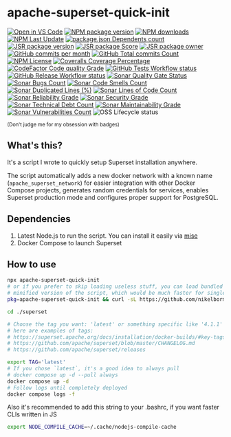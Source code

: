 # apache-superset-quick-init

[![Open in VS Code](https://img.shields.io/static/v1?logo=visualstudiocode&label=&message=Open%20in%20VS%20Code&labelColor=2c2c32&color=007acc&logoColor=007acc)](https://github.dev/nikelborm/apache-superset-quick-init)
[![NPM package version](https://badge.fury.io/js/apache-superset-quick-init.svg)](https://www.npmjs.com/package/apache-superset-quick-init)
[![NPM downloads](https://img.shields.io/npm/dm/apache-superset-quick-init.svg?style=flat)](https://npmjs.org/package/apache-superset-quick-init)
[![NPM Last Update](https://img.shields.io/npm/last-update/apache-superset-quick-init)](https://npmjs.org/package/apache-superset-quick-init)
[![package.json Dependents count](https://badgen.net/npm/dependents/apache-superset-quick-init)](https://www.npmjs.com/package/apache-superset-quick-init?activeTab=dependents)
[![JSR package version](https://jsr.io/badges/@nikelborm/apache-superset-quick-init)](https://jsr.io/@nikelborm/apache-superset-quick-init)
[![JSR package Score](https://jsr.io/badges/@nikelborm/apache-superset-quick-init/score)](https://jsr.io/@nikelborm/apache-superset-quick-init)
[![JSR package owner](https://jsr.io/badges/@nikelborm)](https://jsr.io/@nikelborm)
[![GitHub commits per month](https://img.shields.io/github/commit-activity/m/nikelborm/apache-superset-quick-init)](https://github.com/nikelborm/apache-superset-quick-init/pulse)
[![GitHub Total commits Count](https://img.shields.io/github/commit-activity/t/nikelborm/apache-superset-quick-init)](https://github.com/nikelborm/apache-superset-quick-init/graphs/commit-activity)
[![NPM License](https://img.shields.io/npm/l/apache-superset-quick-init)](https://github.com/nikelborm/apache-superset-quick-init?tab=MIT-1-ov-file)
[![Coveralls Coverage Percentage](https://coveralls.io/repos/github/nikelborm/apache-superset-quick-init/badge.svg?branch=main&rand=9148876)](https://coveralls.io/github/nikelborm/apache-superset-quick-init?branch=main)
[![CodeFactor Code quality Grade](https://img.shields.io/codefactor/grade/github/nikelborm/apache-superset-quick-init?label=codefactor)](https://www.codefactor.io/repository/github/nikelborm/apache-superset-quick-init)
[![GitHub Tests Workflow status](https://github.com/nikelborm/apache-superset-quick-init/actions/workflows/test.yml/badge.svg)](https://github.com/nikelborm/apache-superset-quick-init/actions/workflows/test.yml)
[![GitHub Release Workflow status](https://github.com/nikelborm/apache-superset-quick-init/actions/workflows/release.yml/badge.svg)](https://github.com/nikelborm/apache-superset-quick-init/actions/workflows/release.yml)
[![Sonar Quality Gate Status](https://sonarcloud.io/api/project_badges/measure?project=nikelborm_apache-superset-quick-init&metric=alert_status)](https://sonarcloud.io/summary/new_code?id=nikelborm_apache-superset-quick-init)
[![Sonar Bugs Count](https://sonarcloud.io/api/project_badges/measure?project=nikelborm_apache-superset-quick-init&metric=bugs)](https://sonarcloud.io/summary/new_code?id=nikelborm_apache-superset-quick-init)
[![Sonar Code Smells Count](https://sonarcloud.io/api/project_badges/measure?project=nikelborm_apache-superset-quick-init&metric=code_smells)](https://sonarcloud.io/summary/new_code?id=nikelborm_apache-superset-quick-init)
[![Sonar Duplicated Lines (%)](https://sonarcloud.io/api/project_badges/measure?project=nikelborm_apache-superset-quick-init&metric=duplicated_lines_density)](https://sonarcloud.io/summary/new_code?id=nikelborm_apache-superset-quick-init)
[![Sonar Lines of Code Count](https://sonarcloud.io/api/project_badges/measure?project=nikelborm_apache-superset-quick-init&metric=ncloc)](https://sonarcloud.io/summary/new_code?id=nikelborm_apache-superset-quick-init)
[![Sonar Reliability Grade](https://sonarcloud.io/api/project_badges/measure?project=nikelborm_apache-superset-quick-init&metric=reliability_rating)](https://sonarcloud.io/summary/new_code?id=nikelborm_apache-superset-quick-init)
[![Sonar Security Grade](https://sonarcloud.io/api/project_badges/measure?project=nikelborm_apache-superset-quick-init&metric=security_rating)](https://sonarcloud.io/summary/new_code?id=nikelborm_apache-superset-quick-init)
[![Sonar Technical Debt Count](https://sonarcloud.io/api/project_badges/measure?project=nikelborm_apache-superset-quick-init&metric=sqale_index)](https://sonarcloud.io/summary/new_code?id=nikelborm_apache-superset-quick-init)
[![Sonar Maintainability Grade](https://sonarcloud.io/api/project_badges/measure?project=nikelborm_apache-superset-quick-init&metric=sqale_rating)](https://sonarcloud.io/summary/new_code?id=nikelborm_apache-superset-quick-init)
[![Sonar Vulnerabilities Count](https://sonarcloud.io/api/project_badges/measure?project=nikelborm_apache-superset-quick-init&metric=vulnerabilities)](https://sonarcloud.io/summary/new_code?id=nikelborm_apache-superset-quick-init)
![OSS Lifecycle status](https://img.shields.io/osslifecycle?file_url=https%3A%2F%2Fgithub.com%2Fnikelborm%2Fapache-superset-quick-init%2Fblob%2Fmain%2FOSSMETADATA)

<!-- Commented because it seems like codeclimate was acquired and no longer accepts new opensource repos -->
<!-- [![Code Climate Technical Debt](https://img.shields.io/codeclimate/tech-debt/nikelborm/apache-superset-quick-init)](https://codeclimate.com/github/nikelborm/apache-superset-quick-init/issues) -->
<!-- [![Code Climate Issues](https://img.shields.io/codeclimate/issues/nikelborm/apache-superset-quick-init)](https://codeclimate.com/github/nikelborm/apache-superset-quick-init/issues) -->

<!-- Commented because there's some bug in effect library or in bundlephobia that prevents proper rendering of this badge -->
<!-- [![npm minzipped bundle size](https://img.shields.io/bundlephobia/minzip/apache-superset-quick-init)](https://bundlephobia.com/package/apache-superset-quick-init) -->
<!-- [![package.json Dependencies count](https://badgen.net/bundlephobia/dependency-count/apache-superset-quick-init)](https://www.npmjs.com/package/apache-superset-quick-init?activeTab=dependencies) -->

<!-- commented because it seems that npms.io was acquired by somebody and is slowly dying -->
<!-- [![npms.io](https://img.shields.io/npms-io/final-score/apache-superset-quick-init)](update_link_later) -->

<!-- commented because I haven't started following it yet -->
<!-- [![Conventional Commits](https://img.shields.io/badge/Conventional%20Commits-1.0.0-yellow.svg)](https://conventionalcommits.org) -->

<sup>(Don't judge me for my obsession with badges)</sup>

## What's this?

It's a script I wrote to quickly setup Superset installation anywhere.

The script automatically adds a new docker network with a known name
(`apache_superset_network`) for easier integration with other Docker Compose
projects, generates random credentials for services, enables Superset production
mode and configures proper support for PostgreSQL.

## Dependencies

1. Latest Node.js to run the script. You can install it easily via [mise](https://github.com/jdx/mise)
2. Docker Compose to launch Superset

## How to use

```bash
npx apache-superset-quick-init
# or if you prefer to skip loading useless stuff, you can load bundled and
# minified version of the script, which would be much faster for single-shot execution
pkg=apache-superset-quick-init && curl -sL https://github.com/nikelborm/$pkg/releases/latest/download/$pkg.js | node

cd ./superset

# Choose the tag you want: 'latest' or something specific like '4.1.1'
# here are examples of tags:
# https://superset.apache.org/docs/installation/docker-builds/#key-tags-examples
# https://github.com/apache/superset/blob/master/CHANGELOG.md
# https://github.com/apache/superset/releases

export TAG='latest'
# If you chose `latest`, it's a good idea to always pull
# docker compose up -d --pull always
docker compose up -d
# Follow logs until completely deployed
docker compose logs -f
```

Also it's recommended to add this string to your .bashrc, if you want faster CLIs written in JS

```bash
export NODE_COMPILE_CACHE=~/.cache/nodejs-compile-cache
```
